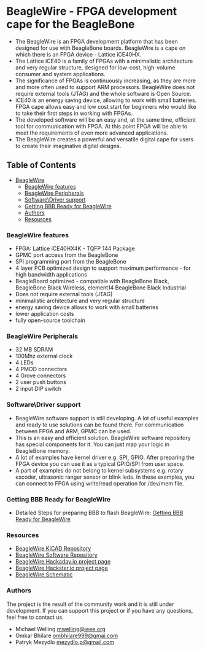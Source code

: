 # BeagleWire - FPGA development cape for the BeagleBone

- The BeagleWire is an FPGA development platform that has been designed for use with BeagleBone boards. BeagleWire is a cape on which there is an FPGA device - Lattice iCE40HX.
- The Lattice iCE40 is a family of FPGAs with a minimalistic architecture and very regular structure, designed for low-cost, high-volume consumer and system applications. 
- The significance of FPGAs is continuously increasing, as they are more and more often used to support ARM processors. BeagleWire does not require external tools (JTAG) and the whole software is Open Source.
- iCE40 is an energy saving device, allowing to work with small batteries. FPGA cape allows easy and low cost start for beginners who would like to take their first steps in working with FPGAs. 
- The developed software will be an easy and, at the same time, efficient tool for communication with FPGA. At this point FPGA will be able to meet the requirements of even more advanced applications. 
- The BeagleWire creates a powerful and versatile digital cape for users to create their imaginative digital designs.

## Table of Contents
- [BeagleWire](#beaglewire---fpga-development-cape-for-the-beaglebone)
  - [BeagleWire features](#beagleWire-features)
  - [BeagleWire Peripherals](#beagleWire-peripherals)
  - [Software\Driver support](#softwaredriver-support)
  - [Getting BBB Ready for BeagleWire](#getting-bbb-ready-for-beaglewire)
  - [Authors](#authors)
  - [Resources](#resources)

### BeagleWire features

- FPGA: Lattice iCE40HX4K - TQFP 144 Package
- GPMC port access from the BeagleBone
- SPI programming port from the BeagleBone
- 4 layer PCB optimized design to support maximum performance - for high bandwidth applications
- BeagleBoard optimized - compatible with BeagleBone Black, BeagleBone Black Wireless, element14 BeagleBone Black Industrial
- Does not require external tools (JTAG)
- minimalistic architecture and very regular structure
- energy saving device allows to work with small batteries
- lower application costs
- fully open-source toolchain

### BeagleWire Peripherals

- 32 MB SDRAM
- 100Mhz external clock
- 4 LEDs
- 4 PMOD connectors
- 4 Grove connectors
- 2 user push buttons
- 2 input DIP switch

### Software\Driver support

- BeagleWire software support is still developing. A lot of useful examples and ready to use solutions can be found there. For communication between FPGA and ARM, GPMC can be used. 
- This is an easy and efficient solution. BeagleWire software repository has special components for it. You can just map your logic in BeagleBone memory. 
- A lot of examples have kernel driver e.g. SPI, GPIO. After preparing the FPGA device you can use it as a typical GPIO/SPI from user space. 
- A part of examples do not belong to kernel subsystems e.g. rotary excoder, ultrasonic ranger sensor or blink leds. In these examples, you can connect to FPGA using write/read operation for /dev/mem file.

### **Getting BBB Ready for BeagleWire**

- Detailed Steps for preparing BBB to flash BeagleWire:
[Getting BBB Ready for BeagleWire
](https://beaglewire.github.io/Blogs/Getting_BBB_Ready_for_BeagleWire.html#getting-bbb-ready-for-beaglewire)

### Resources

- [BeagleWire KiCAD Repository](https://github.com/BeagleWire/beagle-wire)
- [BeagleWire Software Repository](https://github.com/BeagleWire/BeagleWire/tree/testing)
- [BeagleWire Hackaday.io project page](https://hackaday.io/project/20989-beaglewire)
- [BeagleWire Hackster.io project page](https://www.hackster.io/46021/beaglewire-566292)
- [BeagleWire Schematic](https://github.com/BeagleWire/beagle-wire/blob/master/plots/beagle-wire.pdf)

### Authors

The project is the result of the community work and it is still under development. If you can support this project or if you have any questions, feel free to contact us.
- Michael Welling mwelling@ieee.org
- Omkar Bhilare ombhilare999@gmai.com
- Patryk Mezydlo mezydlo.p@gmail.com
